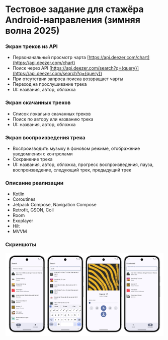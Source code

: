 # Тестовое задание для стажёра Android-направления (зимняя волна 2025)

### Экран треков из API
- Первоначальный просмотр чарта [https://api.deezer.com/chart](https://api.deezer.com/chart)
- Поиск через API [https://api.deezer.com/search?q={query}](https://api.deezer.com/search?q={query})
- При отсутствии запроса поиска возвращает чарты
- Переход на прослушивание трека
- UI: названия, автор, обложка

### Экран скачанных треков
- Список локально скачанных треков
- Поиск по автору или названию трека
- UI: названия, автор, обложка

### Экран воспроизведения трека

- Воспроизводить музыку в фоновом режиме, отображение уведомления с контролами
- Сохранение трека
- UI: названия, автор, обложка, прогресс воспроизведения, пауза, воспроизведение, следующий трек, предыдущий трек

### Описание реализации

- Kotlin
- Coroutines
- Jetpack Compose, Navigation Compose
- Retrofit, GSON, Coil
- Room
- Exoplayer
- Hilt
- MVVM

### Скриншоты

![screen](https://github.com/ClutchShot/avito-intern-music-app/blob/master/images/Screenshots.png?raw=true)

